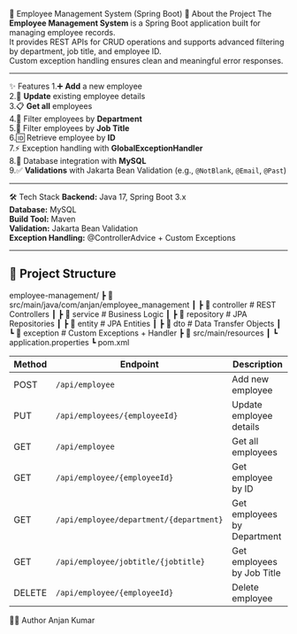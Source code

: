 🚀 Employee Management System (Spring Boot)
📌 About the Project
The **Employee Management System** is a Spring Boot application built for managing employee records.  
It provides REST APIs for CRUD operations and supports advanced filtering by department, job title, and employee ID.  
Custom exception handling ensures clean and meaningful error responses.

---

✨ Features
1.➕ **Add** a new employee  
2.🔄 **Update** existing employee details  
3.📋 **Get all** employees  
4.🏢 Filter employees by **Department**  
5.💼 Filter employees by **Job Title**  
6.🆔 Retrieve employee by **ID**  
7.⚡ Exception handling with **GlobalExceptionHandler**  
8.💾 Database integration with **MySQL**  
9.✅ **Validations** with Jakarta Bean Validation (e.g., `@NotBlank`, `@Email`, `@Past`)

---

🛠 Tech Stack
**Backend:** Java 17, Spring Boot 3.x  
**Database:** MySQL  
**Build Tool:** Maven  
**Validation:** Jakarta Bean Validation  
**Exception Handling:** @ControllerAdvice + Custom Exceptions  

---

## 📂 Project Structure
employee-management/
┣ 📂 src/main/java/com/anjan/employee_management
┃ ┣ 📂 controller # REST Controllers
┃ ┣ 📂 service # Business Logic
┃ ┣ 📂 repository # JPA Repositories
┃ ┣ 📂 entity # JPA Entities
┃ ┣ 📂 dto # Data Transfer Objects
┃ ┗ 📂 exception # Custom Exceptions + Handler
┣ 📂 src/main/resources
┃ ┗ application.properties
┗ pom.xml

| Method | Endpoint                                  | Description                 |
| ------ | ----------------------------------------- | --------------------------- |
| POST   | `/api/employee`                           | Add new employee            |
| PUT    | `/api/employees/{employeeId}`             | Update employee details     |
| GET    | `/api/employee`                           | Get all employees           |
| GET    | `/api/employee/{employeeId}`              | Get employee by ID          |
| GET    | `/api/employee/department/{department}`   | Get employees by Department |
| GET    | `/api/employee/jobtitle/{jobtitle}`       | Get employees by Job Title  |
| DELETE | `/api/employee/{employeeId}`              | Delete employee             |


👨‍💻 Author
Anjan Kumar

